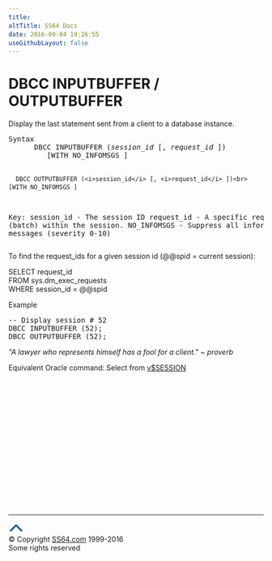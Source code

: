 ```yaml
---
title:
altTitle: SS64 Docs
date: 2016-09-04 19:26:55
useGithubLayout: false
---
```

<!-- #BeginLibraryItem "/Library/head_sql.lbi" --><!-- #EndLibraryItem --><h1>DBCC INPUTBUFFER / OUTPUTBUFFER</h1>
<p>Display the last statement sent from a client to a database instance.</p>
<pre>Syntax
      DBCC INPUTBUFFER (<i>session_id</i> [, <i>request_id</i> ])<br>         [WITH NO_INFOMSGS ]

      DBCC OUTPUTBUFFER (<i>session_id</i> [, <i>request_id</i> ])<br>         [WITH NO_INFOMSGS ]

Key:
    session_id  - The session ID
    request_id  - A specific request (batch) within the session.
	 NO_INFOMSGS - Suppress all information messages (severity 0-10)</pre>
<p>To find the request_ids for a given session id (@@spid = current session):</p>
<p>  SELECT request_id <br>
  FROM sys.dm_exec_requests <br>
  WHERE session_id = @@spid</p>
<p>Example</p>
<pre>-- Display session # 52<br>DBCC INPUTBUFFER (52);
DBCC OUTPUTBUFFER (52); </pre>
<p class="quote"><i>"A lawyer who represents himself has a fool for a client." ~ proverb </i></p>
<p>  Equivalent Oracle command: Select from <a href="../orav/V$SESSION.html">v$SESSION</a></p><!-- #BeginLibraryItem "/Library/foot_sql.lbi" --><p>
<!-- ss64-sql -->
<ins class="adsbygoogle" style="display:inline-block;width:300px;height:250px" data-ad-client="ca-pub-6140977852749469" data-ad-slot="6953563613"></ins>
<script>
(adsbygoogle = window.adsbygoogle || []).push({});
</script></p>
<hr>
<div id="bl" class="footer"><a href="dbcc_inputbuffer.html#"><img src="../images/top.png" width="30" height="22" alt="Back to the Top"></a></div>
<div id="br" class="footer, tagline">© Copyright <a href="http://ss64.com/">SS64.com</a> 1999-2016<br>
Some rights reserved</div><!-- #EndLibraryItem -->

